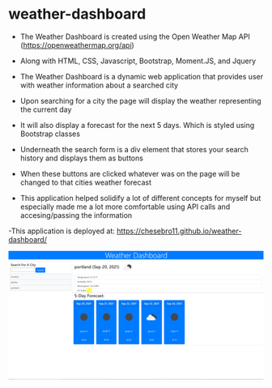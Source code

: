 # weather-dashboard

- The Weather Dashboard is created using the Open Weather Map API (https://openweathermap.org/api)

- Along with HTML, CSS, Javascript, Bootstrap, Moment.JS, and Jquery

- The Weather Dashboard is a dynamic web application that provides user with weather information about a searched city

- Upon searching for a city the page will display the weather representing the current day

- It will also display a forecast for the next 5 days. Which is styled using Bootstrap classes

- Underneath the search form is a div element that stores your search history and displays them as buttons

- When these buttons are clicked whatever was on the page will be changed to that cities weather forecast

- This application helped solidify a lot of different concepts for myself but especially made me a lot more comfortable using API calls and accesing/passing the information

-This application is deployed at: https://chesebro11.github.io/weather-dashboard/

![Alt text](/assets/screenshot.png?raw=true "Finished Application")
